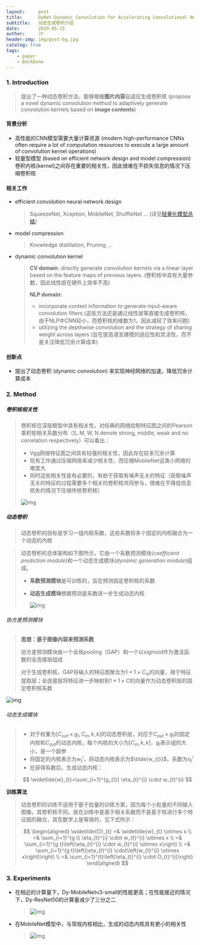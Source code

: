 ```yaml
---
layout:     post
title:      DyNet-Dynamic Convolution for Accelerating Convolutional Neural Networks
subtitle:   动态生成卷积介绍
date:       2020-05-15
author:     JY
header-img: img/post-bg.jpg
catalog: true
tags:
    - paper
    - Backbone
---
```




### 1. Introduction

> 提出了一种动态卷积方法，能够根据**图片内容**自适应生成卷积核 (propose a novel dynamic convolution method to adaptively generate convolution kernels based on **image contents**)

#### 背景分析

- 高性能的CNN模型需要大量计算资源 (modern high-performance CNNs often require a lot of computation resources to execute a large amount of convolution kernel operations)
- 轻量型模型 (based on efficient network design and model compression) 卷积内核(kernel)之间存在重要的相关性，因此很难在不损失信息的情况下压缩卷积核

#### 相关工作

- efficient convolution neural network design

  > SqueezeNet, Xception, MobileNet, ShuffleNet ... (详见[轻量化模型总结](https://zju-cvs.github.io/2020/04/24/lightweight-model/))

  

- model compression

  > Knowledge distillation, Pruning ...

  

- dynamic convolution kernel

  > **CV domain**: directly generate convolution kernels via a linear layer based on the feature maps of previous layers.  (卷积核中具有大量参数，因此线性层在硬件上效率不高)
  >
  > 
  >
  > **NLP domain:**
  >
  > -  incorporate context information to generate input-aware convolution ﬁlters (这些方法还是通过线性层等直接生成卷积核，由于NLP中CNN较小，而卷积核的维数为1，因此减轻了效率问题)
  > - utilizing the depthwise convolution and the strategy of sharing weight across layers (旨在提高语言建模的适应性和灵活性，而不是关注降低冗余计算成本)

#### 创新点

- 提出了动态卷积 (dynamic convolution) 来实现神经网络的加速，降低冗余计算成本

  


### 2. Method

##### 卷积核相关性

> 卷积核在深层模型中具有相关性，对经典的网络绘制特征图之间的Pearson乘积矩相关系数分布（S, M, W, N denote strong, middle, weak and no correlation respectively）可以看出：
>
> - Vgg网络特征图之间具有较强的相关性，因此存在较多冗余计算
> - 现有工作通过压缩网络来减少相关性，而压缩MobileNet这类小网络的难度大
> - 同时这些相关性是有必要的，有助于获取有噪声无关的特征（获取噪声无关的特征的过程需要多个相关的卷积核共同参与，很难在不降低信息损失的情况下压缩传统卷积核）
>
> ![img](https://github.com/ZJU-CVs/zju-cvs.github.io/raw/master/img/2020-05-19-Dynet/3.png)



##### 动态卷积

> 动态卷积的目标是学习一组内核系数，这些系数将多个固定的内核融合为一个动态的内核

 

> 动态卷积的总体架构如下图所示，它由一个系数预测模块(*coefficient prediction module*)和一个动态生成模块(*dynamic generation module*)组成。
>
> - **系数预测模块**是可训练的，旨在预测固定卷积核的系数
>
> - **动态生成模块**根据预测是系数进一步生成动态内核 
>
>   
>
>   ![img](https://github.com/ZJU-CVs/zju-cvs.github.io/raw/master/img/2020-05-19-Dynet/1.png)



###### 协方差预测模块

> **思想：基于图像内容来预测系数**
>
> 
>
> 协方差预测模块由一个全局pooling（GAP）和一个以sigmoid作为激活函数的全连接层组成
>
> 对于生成卷积核，GAP将输入的特征图聚合为$1\times1\times C_{in}$的向量，用于特征提取层；全连接层将特征进一步映射到$1\times 1\times C$的向量作为动态卷积层的固定卷积核系数

![img](https://github.com/ZJU-CVs/zju-cvs.github.io/raw/master/img/2020-05-19-Dynet/2.png)

###### 动态生成模块

> - 对于权重为$[C_{out}\times g_t,C_{in},k,k]$的动态卷积层，对应于$C_{out}\times g_t$的固定内核和$C_{out}$的动态内核，每个内核的大小为$[C_{in},k,k]$，$g_t$表示组的大小，是一个超参
> - 将固定的内核表示为$w_t^i$，将动态内核表示为$\tilde{w_{t}}$，系数为$\eta_{t}^{i}$
> - 在获得系数后，生成动态内核：
>
> $$
> \widetilde{w}_{t}=\sum_{i=1}^{g_{t}} \eta_{t}^{i} \cdot w_{t}^{i}
> $$
>
> 



**训练算法**

> 动态卷积的训练不适用于基于批量的训练方案，因为每个小批量的不同输入图像，其卷积核不同。故在训练中是基于相关系数而不是基于核进行多个特征图的融合，其在数学上是等效的，见下式所示：
>
> 
> $$
> \begin{aligned}
> \widetilde{O}_{t}
> =& \widetilde{w}_{t} \otimes x \\
> =& \sum_{i=1}^{g t} \eta_{t}^{i} \cdot w_{t}^{i} \otimes x \\
> =& \sum_{i=1}^{g t}\left(\eta_{t}^{i} \cdot w_{t}^{i} \otimes x\right) \\
> =& \sum_{i=1}^{g t}\left(\eta_{t}^{i} \cdot\left(w_{t}^{i} \otimes x\right)\right) \\
> =& \sum_{i=1}^{t}\left(\eta_{t}^{i} \cdot O_{t}^{i}\right)
> \end{aligned}
> $$
>

### 3. Experiments

- 在相近的计算量下，Dy-MobileNetv3-small的性能更高；在性能接近的情况下，Dy-ResNet50的计算量减少了三分之二

  > ![img](https://github.com/ZJU-CVs/zju-cvs.github.io/raw/master/img/2020-05-19-Dynet/5.png)

- 在MobileNet模型中，与常规内核相比，生成的动态内核具有更小的相关性

  > ![img](https://github.com/ZJU-CVs/zju-cvs.github.io/raw/master/img/2020-05-19-Dynet/4.png)


